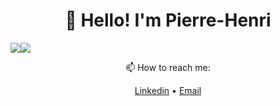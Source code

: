 <h1 align="center">👋 Hello! I'm Pierre-Henri</h3>

<div style="display: flex;">
   <div width="50%">
    <img src="https://readme.phbasin.vercel.app/api/top-langs/?username=PHBasin&layout=compact&title_color=000000">
  </div>
  
  <div width="50%">
    <img src="https://readme.phbasin.vercel.app/api?username=PHBasin&title_color=000000&show_icons=true&icon_color=000000">
  </div>
</div>

<div>
  <p align="center"> 📫 How to reach me: </p>
  <p align="center">
    <a href="https://www.linkedin.com/in/pierrehenribasin/">Linkedin</a> •
    <a href="mailto:basinpierrehenri@gmail.com">Email</a>
  </p>
</div>

